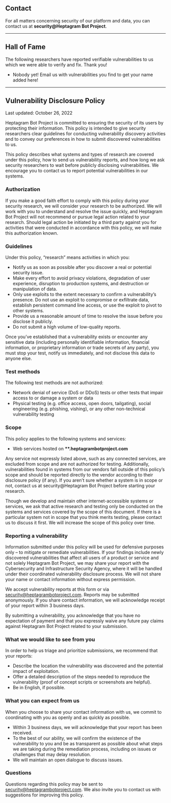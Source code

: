## Contact

For all matters concerning security of our platform and data, you can contact us at **security@Heptagram Bot Project**.

---

## Hall of Fame

The following researchers have reported verifiable vulnerabilities to us which we were able to verify and fix. Thank you!

- Nobody yet! Email us with vulnerabilities you find to get your name added here!

---

## Vulnerability Disclosure Policy

Last updated: October 26, 2022

Heptagram Bot Project is committed to ensuring the security of its users by protecting their information. This policy is intended to give security researchers clear guidelines for conducting vulnerability discovery activities and to convey our preferences in how to submit discovered vulnerabilities to us.

This policy describes what systems and types of research are covered under this policy, how to send us vulnerability reports, and how long we ask security researchers to wait before publicly disclosing vulnerabilities. We encourage you to contact us to report potential vulnerabilities in our systems.

### Authorization

If you make a good faith effort to comply with this policy during your security research, we will consider your research to be authorized. We will work with you to understand and resolve the issue quickly, and Heptagram Bot Project will not recommend or pursue legal action related to your research. Should legal action be initiated by a third party against you for activities that were conducted in accordance with this policy, we will make this authorization known.

### Guidelines

Under this policy, “research” means activities in which you:

- Notify us as soon as possible after you discover a real or potential security issue.
- Make every effort to avoid privacy violations, degradation of user experience, disruption to production systems, and destruction or manipulation of data.
- Only use exploits to the extent necessary to confirm a vulnerability’s presence. Do not use an exploit to compromise or exfiltrate data, establish persistent command line access, or use the exploit to pivot to other systems.
- Provide us a reasonable amount of time to resolve the issue before you disclose it publicly.
- Do not submit a high volume of low-quality reports.

Once you’ve established that a vulnerability exists or encounter any sensitive data (including personally identifiable information, financial information, or proprietary information or trade secrets of any party), you must stop your test, notify us immediately, and not disclose this data to anyone else.

### Test methods

The following test methods are not authorized:

- Network denial of service (DoS or DDoS) tests or other tests that impair access to or damage a system or data
- Physical testing (e.g. office access, open doors, tailgating), social engineering (e.g. phishing, vishing), or any other non-technical vulnerability testing

### Scope

This policy applies to the following systems and services:

- Web services hosted on **\*\*.heptagrambotproject.com**

Any service not expressly listed above, such as any connected services, are excluded from scope and are not authorized for testing. Additionally, vulnerabilities found in systems from our vendors fall outside of this policy’s scope and should be reported directly to the vendor according to their disclosure policy (if any). If you aren’t sure whether a system is in scope or not, contact us at security@Heptagram Bot Project before starting your research.

Though we develop and maintain other internet-accessible systems or services, we ask that active research and testing only be conducted on the systems and services covered by the scope of this document. If there is a particular system not in scope that you think merits testing, please contact us to discuss it first. We will increase the scope of this policy over time.

### Reporting a vulnerability

Information submitted under this policy will be used for defensive purposes only – to mitigate or remediate vulnerabilities. If your findings include newly discovered vulnerabilities that affect all users of a product or service and not solely Heptagram Bot Project, we may share your report with the Cybersecurity and Infrastructure Security Agency, where it will be handled under their coordinated vulnerability disclosure process. We will not share your name or contact information without express permission.

We accept vulnerability reports at this form or via security@heptagrambotproject.com. Reports may be submitted anonymously. If you share contact information, we will acknowledge receipt of your report within 3 business days.

By submitting a vulnerability, you acknowledge that you have no expectation of payment and that you expressly waive any future pay claims against Heptagram Bot Project related to your submission.

### What we would like to see from you

In order to help us triage and prioritize submissions, we recommend that your reports:

- Describe the location the vulnerability was discovered and the potential impact of exploitation.
- Offer a detailed description of the steps needed to reproduce the vulnerability (proof of concept scripts or screenshots are helpful).
- Be in English, if possible.

### What you can expect from us

When you choose to share your contact information with us, we commit to coordinating with you as openly and as quickly as possible.

- Within 3 business days, we will acknowledge that your report has been received.
- To the best of our ability, we will confirm the existence of the vulnerability to you and be as transparent as possible about what steps we are taking during the remediation process, including on issues or challenges that may delay resolution.
- We will maintain an open dialogue to discuss issues.

### Questions

Questions regarding this policy may be sent to security@heptagrambotproject.com. We also invite you to contact us with suggestions for improving this policy.

